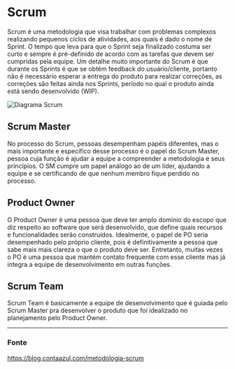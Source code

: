 # Scrum
Scrum é uma metodologia que visa trabalhar com problemas complexos realizando pequenos ciclos de atividades, aos quais é dado o nome de Sprint. O tempo que leva para que o Sprint seja finalizado costuma ser curto e sempre é pré-definido de acordo com as tarefas que devem ser cumpridas pela equipe.
Um detalhe muito importante do Scrum é que durante os Sprints é que se obtém feedback do usuário/cliente, portanto não é necessário esperar a entrega do produto para realizar correções, as correções são feitas ainda nos Sprints, período no qual o produto ainda está sendo desenvolvido (WIP).

![Diagrama Scrum](scrum_diagrama.png)

## Scrum Master
No processo do Scrum, pessoas desempenham papéis diferentes, mas o mais importante e específico desse processo é o papel do Scrum Master, pessoa cuja função é ajudar a equipe a compreender a metodologia e seus princípios. O SM cumpre um papel análogo ao de um líder, ajudando a equipe e se certificando de que nenhum membro fique perdido no processo.

## Product Owner
O Product Owner é uma pessoa que deve ter amplo domínio do escopo que diz respeito ao software que será desenvolvido, que define quais recursos e funcionalidades serão construídos. Idealmente, o papel de PO seria desempenhado pelo próprio cliente, pois é definitivamente a pessoa que sabe mais mais clareza o que o produto deve ser. Entretanto, muitas vezes o PO é uma pessoa que mantém contato frequente com esse cliente mas já integra a equipe de desenvolvimento em outras funções.

## Scrum Team
Scrum Team é basicamente a equipe de desenvolvimento que é guiada pelo Scrum Master pra desenvolver o produto que foi idealizado no planejamento pelo Product Owner.

---

### Fonte
https://blog.contaazul.com/metodologia-scrum